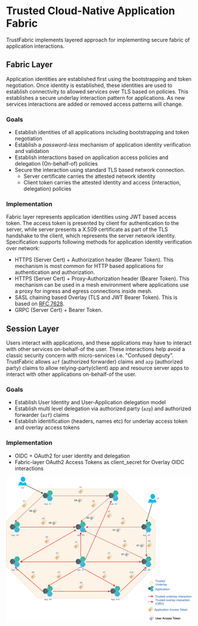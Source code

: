 # Trusted Cloud-Native Application Fabric

TrustFabric implements layered approach for implementing secure fabric of application interactions. 

## Fabric Layer

Application identities are established first using the bootstrapping and token negotiation. Once identity is established, these identities are used to establish connectivity to allowed services over TLS based on policies. This establishes a secure underlay interaction pattern for applications. As new services interactions are added or removed access patterns will change.

### Goals

* Establish identities of all applications including bootstrapping and token negotiation
* Establish a *password-less* mechanism of application identity verification and validation
* Establish interactions based on application access policies and delegation (On-behalf-of) policies
* Secure the interaction using standard TLS based network connection. 
  * Server certificate carries the attested network identity
  * Client token carries the attested identity and access (interaction, delegation) policies

### Implementation

Fabric layer represents application identities using JWT based access token. The access token is presented by client for authentication to the server, while server presents a X.509 certificate as part of the TLS handshake to the client, which represents the server network identity. Specification supports following methods for application identity verification over network:

* HTTPS (Server Cert) + Authorization header (Bearer Token). This mechanism is most common for HTTP based applications for authentication and authorization.
* HTTPS (Server Cert) + Proxy-Authorization header (Bearer Token). This mechanism can be used in a mesh environment where applications use a proxy for ingress and egress connections inside mesh.
* SASL chaining based Overlay (TLS and JWT Bearer Token). This is based on [RFC 7628](https://tools.ietf.org/html/rfc7628).
* GRPC (Server Cert) + Bearer Token.

## Session Layer

Users interact with applications, and these applications may have to interact with other services on-behalf-of the user. These interactions help avoid a classic security concern with micro-services i.e. "Confused deputy". TrustFabric allows `azf` (authorized forwarder) claims and `azp` (authorized party) claims to allow relying-party(client) app and resource server apps to interact with other applications on-behalf-of the user.

### Goals

* Establish User Identity and User-Application delegation model
* Establish multi level delegation via authorized party (`azp`) and authorized forwarder (`azf`) claims
* Establish identification (headers, names etc) for underlay access token and overlay access tokens

### Implementation

* OIDC + OAuth2 for user identity and delegation
* Fabric-layer OAuth2 Access Tokens as client_secret for Overlay OIDC interactions

![](./media/TrustFabric-Fabric-Overlay.png)